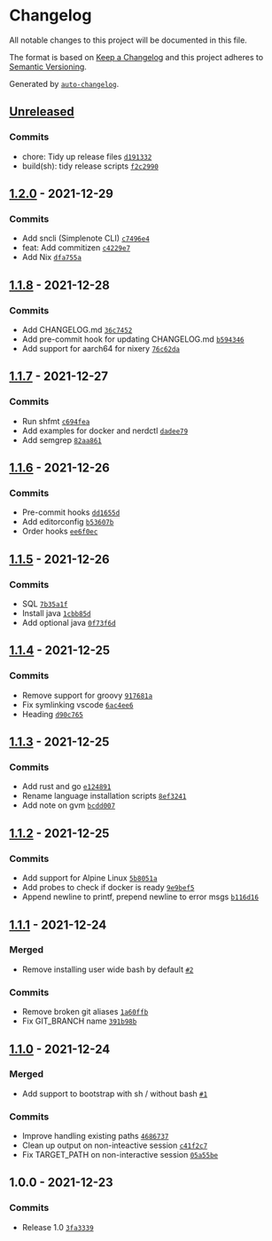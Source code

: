 # Changelog

All notable changes to this project will be documented in this file.

The format is based on [Keep a Changelog](https://keepachangelog.com/en/1.0.0/)
and this project adheres to [Semantic Versioning](https://semver.org/spec/v2.0.0.html).

Generated by [`auto-changelog`](https://github.com/CookPete/auto-changelog).

## [Unreleased](https://github.com/raas-dev/configent/compare/1.2.0...HEAD)

### Commits

- chore: Tidy up release files [`d191332`](https://github.com/raas-dev/configent/commit/d1913329545b971d4059db493fdf76755a880e24)
- build(sh): tidy release scripts [`f2c2990`](https://github.com/raas-dev/configent/commit/f2c2990b3eac5517aa80452ad77ada82355b6a60)

## [1.2.0](https://github.com/raas-dev/configent/compare/1.1.8...1.2.0) - 2021-12-29

### Commits

- Add sncli (Simplenote CLI) [`c7496e4`](https://github.com/raas-dev/configent/commit/c7496e46ceed757b1285c49e7c1cade429efcf15)
- feat: Add commitizen [`c4229e7`](https://github.com/raas-dev/configent/commit/c4229e7ec35a4148ca0d59184d79191ec18b6440)
- Add Nix [`dfa755a`](https://github.com/raas-dev/configent/commit/dfa755a488754ec3273f8c98f0fa1f6d457a745d)

## [1.1.8](https://github.com/raas-dev/configent/compare/1.1.7...1.1.8) - 2021-12-28

### Commits

- Add CHANGELOG.md [`36c7452`](https://github.com/raas-dev/configent/commit/36c745296b9412db3743979c81a79494776dba58)
- Add pre-commit hook for updating CHANGELOG.md [`b594346`](https://github.com/raas-dev/configent/commit/b594346b7a8ff0d41c0fc7d8531f168177b92321)
- Add support for aarch64 for nixery [`76c62da`](https://github.com/raas-dev/configent/commit/76c62da4bf0142401b2aa3d750718cb83b15d0cd)

## [1.1.7](https://github.com/raas-dev/configent/compare/1.1.6...1.1.7) - 2021-12-27

### Commits

- Run shfmt [`c694fea`](https://github.com/raas-dev/configent/commit/c694fea04d7820da37cf7f4e491faac62168d3d8)
- Add examples for docker and nerdctl [`dadee79`](https://github.com/raas-dev/configent/commit/dadee792a92b4dec21b6fa1bec19da548225cd2c)
- Add semgrep [`82aa861`](https://github.com/raas-dev/configent/commit/82aa861ac80e9181ae2edeea38caabb7f33bb5fc)

## [1.1.6](https://github.com/raas-dev/configent/compare/1.1.5...1.1.6) - 2021-12-26

### Commits

- Pre-commit hooks [`dd1655d`](https://github.com/raas-dev/configent/commit/dd1655d760fb660c52fa67cd147922fd3de19bfa)
- Add editorconfig [`b53607b`](https://github.com/raas-dev/configent/commit/b53607b174eddc3810a1e4730d6e9bec97410e83)
- Order hooks [`ee6f0ec`](https://github.com/raas-dev/configent/commit/ee6f0ecd1b90c66362cb000d3c1063157c596bd7)

## [1.1.5](https://github.com/raas-dev/configent/compare/1.1.4...1.1.5) - 2021-12-26

### Commits

- SQL [`7b35a1f`](https://github.com/raas-dev/configent/commit/7b35a1f0bac690b2c9b25adcab22c804dba99df8)
- Install java [`1cbb85d`](https://github.com/raas-dev/configent/commit/1cbb85d4c99a1bd71fb151e06f4c51ee9b79600e)
- Add optional java [`0f73f6d`](https://github.com/raas-dev/configent/commit/0f73f6d6fa25c52358c9c02c93506ede3c862a14)

## [1.1.4](https://github.com/raas-dev/configent/compare/1.1.3...1.1.4) - 2021-12-25

### Commits

- Remove support for groovy [`917681a`](https://github.com/raas-dev/configent/commit/917681a882e4196fbb1c87f2a6a1f7c5448e7511)
- Fix symlinking vscode [`6ac4ee6`](https://github.com/raas-dev/configent/commit/6ac4ee6d341a6e6eae7fd7e1db1a3b06d272546c)
- Heading [`d90c765`](https://github.com/raas-dev/configent/commit/d90c7651593a08f0c6b98ef2c95489036f6e0351)

## [1.1.3](https://github.com/raas-dev/configent/compare/1.1.2...1.1.3) - 2021-12-25

### Commits

- Add rust and go [`e124891`](https://github.com/raas-dev/configent/commit/e124891f9a0b2b2bb8b24a339dbc522f5a464d1d)
- Rename language installation scripts [`8ef3241`](https://github.com/raas-dev/configent/commit/8ef3241baec62d6ab1afd8daa1f7b23adccee445)
- Add note on gvm [`bcdd007`](https://github.com/raas-dev/configent/commit/bcdd00770e3b5b337f3ace63cbf2ba24833bfca2)

## [1.1.2](https://github.com/raas-dev/configent/compare/1.1.1...1.1.2) - 2021-12-25

### Commits

- Add support for Alpine Linux [`5b8051a`](https://github.com/raas-dev/configent/commit/5b8051a997a0a42caae8ffc6e476ddc30e8c9443)
- Add probes to check if docker is ready [`9e9bef5`](https://github.com/raas-dev/configent/commit/9e9bef58ba7a2f0f357f1d01da40b0cc05b67f80)
- Append newline to printf, prepend newline to error msgs [`b116d16`](https://github.com/raas-dev/configent/commit/b116d16e15f8b65f856783588177d2847470c4b0)

## [1.1.1](https://github.com/raas-dev/configent/compare/1.1.0...1.1.1) - 2021-12-24

### Merged

- Remove installing user wide bash by default [`#2`](https://github.com/raas-dev/configent/pull/2)

### Commits

- Remove broken git aliases [`1a60ffb`](https://github.com/raas-dev/configent/commit/1a60ffbb4e696f8819130936aa155a93eeca2fb4)
- Fix GIT_BRANCH name [`391b98b`](https://github.com/raas-dev/configent/commit/391b98b0a5b16c8fb869119d768e3147221afb82)

## [1.1.0](https://github.com/raas-dev/configent/compare/1.0.0...1.1.0) - 2021-12-24

### Merged

- Add support to bootstrap with sh / without bash [`#1`](https://github.com/raas-dev/configent/pull/1)

### Commits

- Improve handling existing paths [`4686737`](https://github.com/raas-dev/configent/commit/46867379525c0257e5f78f83d74c22129271ee5a)
- Clean up output on non-inteactive session [`c41f2c7`](https://github.com/raas-dev/configent/commit/c41f2c744bcf2c3bf93966bc93c38223eef36fcf)
- Fix TARGET_PATH on non-interactive session [`05a55be`](https://github.com/raas-dev/configent/commit/05a55be73e9b6f74fa309def10b3231f3118464d)

## 1.0.0 - 2021-12-23

### Commits

- Release 1.0 [`3fa3339`](https://github.com/raas-dev/configent/commit/3fa3339986097be64d908ada27a8028dce8aa504)
